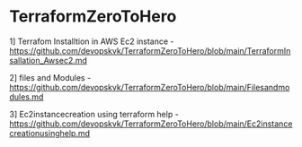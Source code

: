 # TerraformZeroToHero

1] Terrafom Installtion in AWS Ec2 instance - https://github.com/devopskvk/TerraformZeroToHero/blob/main/TerraformInsallation_Awsec2.md

2] files and Modules - https://github.com/devopskvk/TerraformZeroToHero/blob/main/Filesandmodules.md

3] Ec2instancecreation using terraform help - https://github.com/devopskvk/TerraformZeroToHero/blob/main/Ec2instancecreationusinghelp.md
